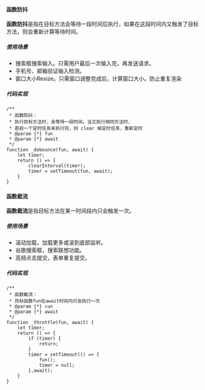 #### 函数防抖
**函数防抖**是指在目标方法会等待一段时间后执行，如果在这段时间内又触发了目标方法，则会重新计算等待时间。
##### 使用场景
* 搜索框搜索输入。只需用户最后一次输入完，再发送请求。
* 手机号、邮箱验证输入检测。
* 窗口大小Resize。只需窗口调整完成后，计算窗口大小。防止重复渲染

##### 代码实现
```
/**
 * 函数防抖：
 * 执行目标方法时，会等待一段时间。当又执行相同方法时，
 * 若前一个定时任务未执行完，则 clear 掉定时任务，重新定时
 * @param {*} fun 
 * @param {*} await 
 */
function _debounce(fun, await) {
    let timer;
    return () => {
        clearInterval(timer);
        timer = setTimeout(fun, await);
    }
}
```
#### 函数截流
**函数截流**是指目标方法在某一时间段内只会触发一次。
##### 使用场景
* 滚动加载，加载更多或滚到底部监听。
* 谷歌搜索框，搜索联想功能。
* 高频点击提交，表单重复提交。

##### 代码实现

```
/**
 * 函数截流：
 * 目标函数fun在await时间内只会执行一次
 * @param {*} cun 
 * @param {*} await 
 */
function _throttle(fun, await) {
    let timer;
    return () => {
        if (timer) {
            return;
        }
        timer = setTimeout(() => {
            fun();
            timer = null;
        },await);
    }
}
```